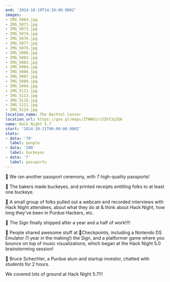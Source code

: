 ```yaml
---
end: '2024-10-19T14:20:00.000Z'
images:
- IMG_5064.jpg
- IMG_5071.jpg
- IMG_5073.jpg
- IMG_5074.jpg
- IMG_5076.jpg
- IMG_5077.jpg
- IMG_5079.jpg
- IMG_5080.jpg
- IMG_5082.jpg
- IMG_5083.jpg
- IMG_5084.jpg
- IMG_5086.jpg
- IMG_5087.jpg
- IMG_5088.jpg
- IMG_5094.jpg
- IMG_5111.jpg
- IMG_5113.jpg
- IMG_5118.jpg
- IMG_5121.jpg
- IMG_5124.jpg
location_name: The Bechtel Center
location_url: https://goo.gl/maps/ZTWH61rc5ZkTJp2QA
name: Hack Night 5.7
start: '2024-10-21T00:00:00.000Z'
stats:
- data: '70'
  label: people
- data: '200'
  label: buckeyes
- data: '7'
  label: passports
---
```


🍐 We ran another passport ceremony, with 7 high-quality passports!

🍐 The bakers made buckeyes, and printed receipts entitling folks to at least one buckeye.

🍐 A small group of folks pulled out a webcam and recorded interviews with Hack Night attendees, about what they do at & think about Hack Night, how long they've been in Purdue Hackers, etc.

🍐 The Sign finally shipped after a year and a half of work!!!!

🍐 People shared awesome stuff at 🏁Checkpoints, including a Nintendo DS Emulator (1 year in the making!) the Sign, and a platformer game where you bounce on top of music visualizations, which began at the Hack Night 5.0 brainstorming session!

🍐 Bruce Schechter, a Purdue alum and startup investor, chatted with students for 2 hours.

We covered lots of ground at Hack Night 5.7!!!